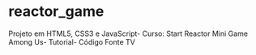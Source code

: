 # reactor_game
Projeto em HTML5, CSS3 e JavaScript- Curso: Start Reactor Mini Game Among Us- Tutorial-  Código Fonte TV
